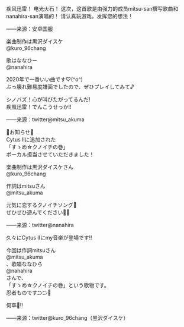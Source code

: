 疾风迅雷！ 电光火石！ 这次，这首歌是由强力的成员mitsu-san撰写歌曲和nanahira-san演唱的！ 请认真玩游戏，发挥您的想法！    

——来源：安卓国服    


楽曲制作は黒沢ダイスケ  
@kuro_96chang  


歌はななひー   
@nanahira  


2020年で一番いい曲です♡(^o^)  
ぶっ壊れ難易度譜面でしたので、ぜひプレイしてみて♪  

シノバズ！心が叫びたがってるんだ!  
疾風迅雷！でんこうせっか!!   

——来源：twitter@mitsu_akuma


🗻お知らせ🗻  
Cytus IIに追加された  
「すゝめ☆クノイチの巻」  
ボーカル担当させていただきました！  

楽曲制作は黒沢ダイスケさん   
@kuro_96chang  

作詞はmitsuさん   
@mitsu_akuma  
 
元気に恋するクノイチソング🍣  
ぜひぜひ遊んでください🥕🥕  

——来源：twitter@nanahira

久々にCytus IIにmy音楽が登場です‼️  

今回は作詞mitsuさん   
@mitsu_akuma  
 、歌唱ななひら   
@nanahira  
 さんで、  
「すゝめ☆クノイチの巻」という歌物です。  
忍者ものですﾆﾝﾆﾝ🍣  

何卒🙏‼️  

——来源：twitter@kuro_96chang（黒沢ダイスケ）
